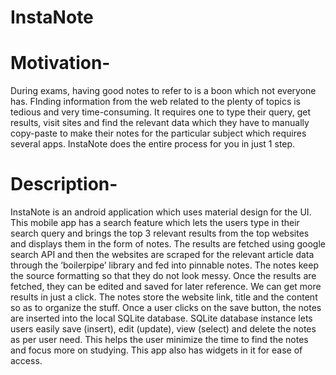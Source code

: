 # InstaNote
# Motivation- 
During exams, having good notes to refer to is a boon which not everyone has. FInding information from the web related to the plenty of topics is tedious and very time-consuming. It requires one to type their query, get results, visit sites and find the relevant data which they have to manually copy-paste to make their notes for the particular subject which requires several apps. InstaNote does the entire process for you in just 1 step.

# Description-
InstaNote is an android application which uses material design for the UI. This mobile app has a search feature which lets the users type in their search query and brings the top 3 relevant results from the top websites and displays them in the form of notes. The results are fetched using google search API and then the websites are scraped for the relevant article data through the ‘boilerpipe’ library and fed into pinnable notes. The notes keep the source formatting so that they do not look messy. Once the results are fetched, they can be edited and saved for later reference. We can get more results in just a click. The notes store the website link, title and the content so as to organize the stuff. Once a user clicks on the save button, the notes are inserted into the local SQLite database. SQLite database instance lets users easily save (insert), edit (update), view (select) and delete the notes as per user need. This helps the user minimize the time to find the notes and focus more on studying. This app also has widgets in it for ease of access.
